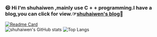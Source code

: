 ### 😄 Hi I'm shuhaiwen ,mainly use C + + programming.I have a blog,you can click for view.☞[shuhaiwen's blog](https://shuhaiwen.github.io/)👋
[![Readme Card](https://github-readme-stats.vercel.app/api/pin/?username=shuhaiwen&bg_color=45,fbc2eb,a6c1ee&repo=shuhaiwen.github.io)](https://github.com/shuhaiwen/shuhaiwen.github.io)
</br>
![shuhaiwen's GitHub stats](https://github-readme-stats.vercel.app/api?username=shuhaiwen&show_icons=true&theme=radical&bg_color=45,fbc2eb,a6c1ee)
![Top Langs](https://github-readme-stats.vercel.app/api/top-langs/?username=shuhaiwen&layout=compact&bg_color=45,fbc2eb,a6c1ee)
<!--
**shuhaiwen/shuhaiwen** is a ✨ _special_ ✨ repository because its `README.md` (this file) appears on your GitHub profile.

Here are some ideas to get you started:

- 🔭 I’m currently working on ...
- 🌱 I’m currently learning ...
- 👯 I’m looking to collaborate on ...
- 🤔 I’m looking for help with ...
- 💬 Ask me about ...
- 📫 How to reach me: ...
- 😄 Pronouns: ...
- ⚡ Fun fact: ...
-->
